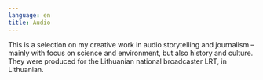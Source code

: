 ```yaml
---
language: en
title: Audio
---
```

This is a selection on my creative work in audio storytelling and journalism – mainly with focus on science and environment, but also history and culture. They were produced for the Lithuanian national broadcaster LRT, in Lithuanian.